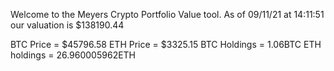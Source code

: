 Welcome to the Meyers Crypto Portfolio Value tool. 
As of 09/11/21 at 14:11:51 our valuation is $138190.44 

BTC Price = $45796.58
 ETH Price = $3325.15
BTC Holdings = 1.06BTC
 ETH holdings = 26.960005962ETH 
